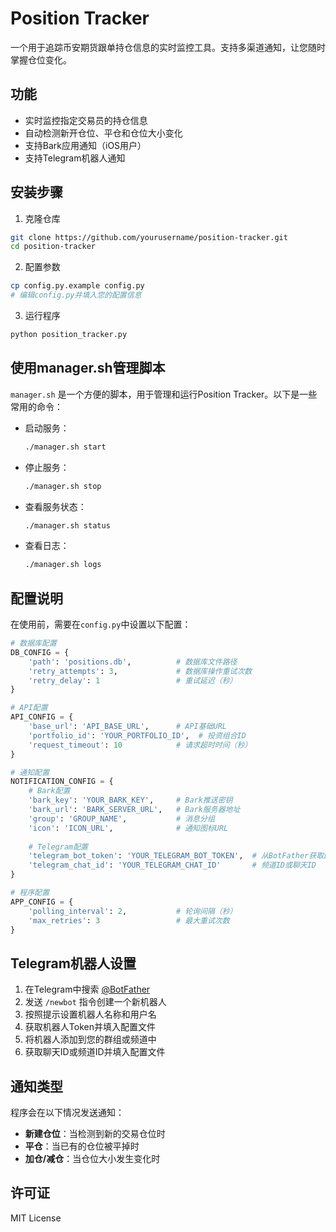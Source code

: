 # Position Tracker

一个用于追踪币安期货跟单持仓信息的实时监控工具。支持多渠道通知，让您随时掌握仓位变化。

## 功能

- 实时监控指定交易员的持仓信息
- 自动检测新开仓位、平仓和仓位大小变化
- 支持Bark应用通知（iOS用户）
- 支持Telegram机器人通知

## 安装步骤

1. 克隆仓库
```bash
git clone https://github.com/yourusername/position-tracker.git
cd position-tracker
```

2. 配置参数
```bash
cp config.py.example config.py
# 编辑config.py并填入您的配置信息
```

3. 运行程序
```bash
python position_tracker.py
```

## 使用manager.sh管理脚本

`manager.sh` 是一个方便的脚本，用于管理和运行Position Tracker。以下是一些常用的命令：

- 启动服务：
  ```bash
  ./manager.sh start
  ```

- 停止服务：
  ```bash
  ./manager.sh stop
  ```

- 查看服务状态：
  ```bash
  ./manager.sh status
  ```

- 查看日志：
  ```bash
  ./manager.sh logs
  ```

## 配置说明

在使用前，需要在`config.py`中设置以下配置：

```python
# 数据库配置
DB_CONFIG = {
    'path': 'positions.db',          # 数据库文件路径
    'retry_attempts': 3,             # 数据库操作重试次数
    'retry_delay': 1                 # 重试延迟（秒）
}

# API配置
API_CONFIG = {
    'base_url': 'API_BASE_URL',      # API基础URL
    'portfolio_id': 'YOUR_PORTFOLIO_ID',  # 投资组合ID
    'request_timeout': 10            # 请求超时时间（秒）
}

# 通知配置
NOTIFICATION_CONFIG = {
    # Bark配置
    'bark_key': 'YOUR_BARK_KEY',     # Bark推送密钥
    'bark_url': 'BARK_SERVER_URL',   # Bark服务器地址
    'group': 'GROUP_NAME',           # 消息分组
    'icon': 'ICON_URL',              # 通知图标URL
    
    # Telegram配置
    'telegram_bot_token': 'YOUR_TELEGRAM_BOT_TOKEN',  # 从BotFather获取的机器人Token
    'telegram_chat_id': 'YOUR_TELEGRAM_CHAT_ID'       # 频道ID或聊天ID
}

# 程序配置
APP_CONFIG = {
    'polling_interval': 2,           # 轮询间隔（秒）
    'max_retries': 3                 # 最大重试次数
}
```

## Telegram机器人设置

1. 在Telegram中搜索 [@BotFather](https://t.me/BotFather)
2. 发送 `/newbot` 指令创建一个新机器人
3. 按照提示设置机器人名称和用户名
4. 获取机器人Token并填入配置文件
5. 将机器人添加到您的群组或频道中
6. 获取聊天ID或频道ID并填入配置文件

## 通知类型

程序会在以下情况发送通知：

- **新建仓位**：当检测到新的交易仓位时
- **平仓**：当已有的仓位被平掉时
- **加仓/减仓**：当仓位大小发生变化时

## 许可证

MIT License